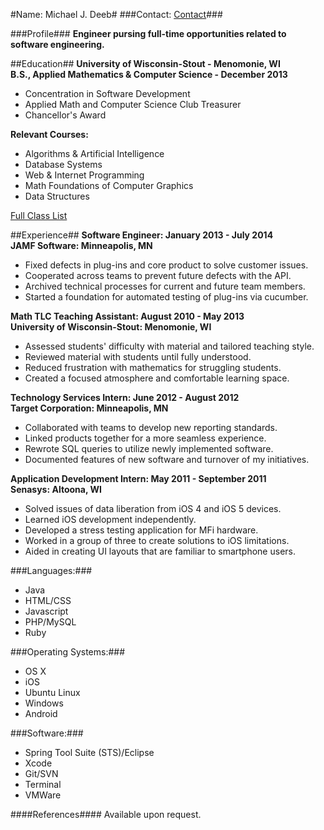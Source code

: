 #Name: Michael J. Deeb#
###Contact: [Contact](/contact.html)###


###Profile###
**Engineer pursing full-time opportunities related to software engineering.**

##Education##
**University of Wisconsin-Stout - Menomonie, WI**  
**B.S., Applied Mathematics & Computer Science - December 2013**

- Concentration in Software Development
- Applied Math and Computer Science Club Treasurer
- Chancellor's Award  

**Relevant Courses:**

- Algorithms & Artificial Intelligence
- Database Systems
- Web & Internet Programming
- Math Foundations of Computer Graphics
- Data Structures

[Full Class List](/class-list.html)

##Experience##
**Software Engineer: January 2013 - July 2014**  
**JAMF Software: Minneapolis, MN**

- Fixed defects in plug-ins and core product to solve customer issues.
- Cooperated across teams to prevent future defects with the API.
- Archived technical processes for current and future team members.
- Started a foundation for automated testing of plug-ins via cucumber.

**Math TLC Teaching Assistant: August 2010 - May 2013**  
**University of Wisconsin-Stout: Menomonie, WI**

- Assessed students' difficulty with material and tailored teaching style.
- Reviewed material with students until fully understood.
- Reduced frustration with mathematics for struggling students.
- Created a focused atmosphere and comfortable learning space.

**Technology Services Intern: June 2012 - August 2012**  
**Target Corporation: Minneapolis, MN**

- Collaborated with teams to develop new reporting standards.
- Linked products together for a more seamless experience.
- Rewrote SQL queries to utilize newly implemented software.
- Documented features of new software and turnover of my initiatives.

**Application Development Intern: May 2011 - September 2011**  
**Senasys: Altoona, WI**

- Solved issues of data liberation from iOS 4 and iOS 5 devices.
- Learned iOS development independently.
- Developed a stress testing application for MFi hardware.
- Worked in a group of three to create solutions to iOS limitations.
- Aided in creating UI layouts that are familiar to smartphone users.

###Languages:###
- Java
- HTML/CSS
- Javascript
- PHP/MySQL
- Ruby

###Operating Systems:###
- OS X
- iOS
- Ubuntu Linux
- Windows
- Android

###Software:###
- Spring Tool Suite (STS)/Eclipse
- Xcode
- Git/SVN
- Terminal
- VMWare

####References####
Available upon request.
